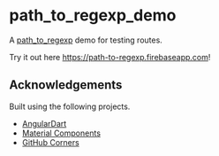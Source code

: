# path\_to\_regexp\_demo

A [path\_to\_regexp][path-to-regexp] demo for testing routes.

Try it out here https://path-to-regexp.firebaseapp.com!

## Acknowledgements

Built using the following projects.

  * [AngularDart][angular]
  * [Material Components][angular-components]
  * [GitHub Corners][github-corners]

[angular]: https://github.com/dart-lang/angular
[angular-components]: https://github.com/dart-lang/angular_components
[github-corners]: https://github.com/tholman/github-corners
[path-to-regexp]: https://github.com/leonsenft/path_to_regexp
